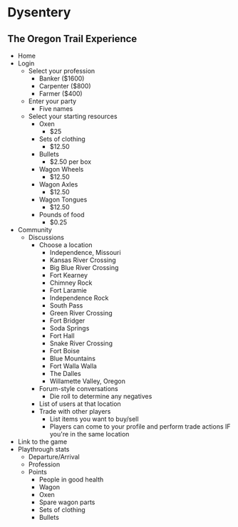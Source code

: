 # Dysentery
## The Oregon Trail Experience

- Home
- Login
  - Select your profession
    - Banker ($1600)
    - Carpenter ($800)
    - Farmer ($400)
  - Enter your party
    - Five names
  - Select your starting resources
    - Oxen
      - $25
    - Sets of clothing
      - $12.50
    - Bullets
      - $2.50 per box
    - Wagon Wheels
      - $12.50
    - Wagon Axles
      - $12.50
    - Wagon Tongues
      - $12.50
    - Pounds of food
      - $0.25
- Community
  - Discussions
    - Choose a location
      - Independence, Missouri
      - Kansas River Crossing
      - Big Blue River Crossing
      - Fort Kearney
      - Chimney Rock
      - Fort Laramie
      - Independence Rock
      - South Pass
      - Green River Crossing
      - Fort Bridger
      - Soda Springs
      - Fort Hall
      - Snake River Crossing
      - Fort Boise
      - Blue Mountains
      - Fort Walla Walla
      - The Dalles
      - Willamette Valley, Oregon
    - Forum-style conversations
      - Die roll to determine any negatives
    - List of users at that location
    - Trade with other players
      - List items you want to buy/sell
      - Players can come to your profile and perform trade actions IF you're in the same location
- Link to the game
- Playthrough stats
  - Departure/Arrival
  - Profession
  - Points
    - People in good health
    - Wagon
    - Oxen
    - Spare wagon parts
    - Sets of clothing
    - Bullets